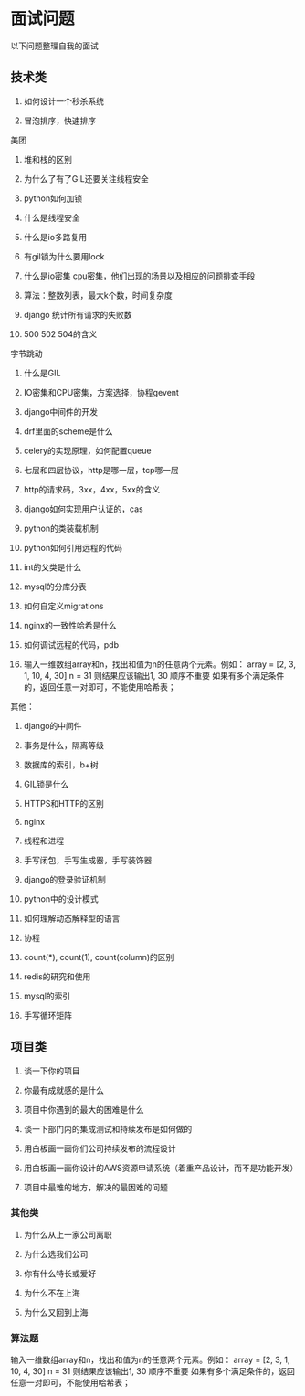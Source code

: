 # 面试问题

以下问题整理自我的面试

## 技术类

1. 如何设计一个秒杀系统

2. 冒泡排序，快速排序

美团

1. 堆和栈的区别

2. 为什么了有了GIL还要关注线程安全

3. python如何加锁

4. 什么是线程安全

5. 什么是io多路复用

6. 有gil锁为什么要用lock

7. 什么是io密集 cpu密集，他们出现的场景以及相应的问题排查手段

8. 算法：整数列表，最大k个数，时间复杂度

9. django 统计所有请求的失败数

10. 500 502 504的含义

字节跳动

1. 什么是GIL

2. IO密集和CPU密集，方案选择，协程gevent

3. django中间件的开发

4. drf里面的scheme是什么

5. celery的实现原理，如何配置queue

6. 七层和四层协议，http是哪一层，tcp哪一层

7. http的请求码，3xx，4xx，5xx的含义

8. django如何实现用户认证的，cas

9. python的类装载机制

10. python如何引用远程的代码

11. int的父类是什么

12. mysql的分库分表

13. 如何自定义migrations

14. nginx的一致性哈希是什么

15. 如何调试远程的代码，pdb

16. 输入一维数组array和n，找出和值为n的任意两个元素。例如：
array = [2, 3, 1, 10, 4, 30] n = 31
则结果应该输出1, 30 顺序不重要
如果有多个满足条件的，返回任意一对即可，不能使用哈希表；

其他：

1. django的中间件

2. 事务是什么，隔离等级

3. 数据库的索引，b+树

4. GIL锁是什么

5. HTTPS和HTTP的区别

6. nginx

7. 线程和进程

8. 手写闭包，手写生成器，手写装饰器

9. django的登录验证机制

10. python中的设计模式

11. 如何理解动态解释型的语言

12. 协程

13. count(*), count(1), count(column)的区别

14. redis的研究和使用

15. mysql的索引

16. 手写循环矩阵

## 项目类

1. 谈一下你的项目

2. 你最有成就感的是什么

3. 项目中你遇到的最大的困难是什么

4. 谈一下部门内的集成测试和持续发布是如何做的

5. 用白板画一画你们公司持续发布的流程设计

6. 用白板画一画你设计的AWS资源申请系统（着重产品设计，而不是功能开发）

7. 项目中最难的地方，解决的最困难的问题

### 其他类

1. 为什么从上一家公司离职

2. 为什么选我们公司

3. 你有什么特长或爱好

4. 为什么不在上海

5. 为什么又回到上海

### 算法题

输入一维数组array和n，找出和值为n的任意两个元素。例如：
array = [2, 3, 1, 10, 4, 30] n = 31
则结果应该输出1, 30 顺序不重要
如果有多个满足条件的，返回任意一对即可，不能使用哈希表；
